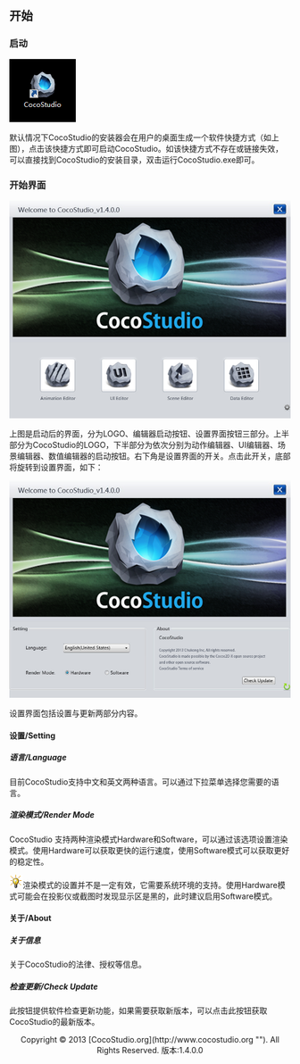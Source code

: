 ## 开始
### 启动
![](img/2-img-01.png)

默认情况下CocoStudio的安装器会在用户的桌面生成一个软件快捷方式（如上图），点击该快捷方式即可启动CocoStudio。如该快捷方式不存在或链接失效，可以直接找到CocoStudio的安装目录，双击运行CocoStudio.exe即可。

### 开始界面
          
![](img/2-img-02.png)

上图是启动后的界面，分为LOGO、编辑器启动按钮、设置界面按钮三部分。上半部分为CocoStudio的LOGO，下半部分为依次分别为动作编辑器、UI编辑器、场景编辑器、数值编辑器的启动按钮。右下角是设置界面的开关。点击此开关，底部将旋转到设置界面，如下：

![](img/2-img-03.png)

设置界面包括设置与更新两部分内容。

#### 设置/Setting

##### 语言/Language

目前CocoStudio支持中文和英文两种语言。可以通过下拉菜单选择您需要的语言。

##### 渲染模式/Render Mode

CocoStudio 支持两种渲染模式Hardware和Software，可以通过该选项设置渲染模式。使用Hardware可以获取更快的运行速度，使用Software模式可以获取更好的稳定性。

![](style/light.gif)渲染模式的设置并不是一定有效，它需要系统环境的支持。使用Hardware模式可能会在投影仪或截图时发现显示区是黑的，此时建议启用Software模式。

#### 关于/About

##### 关于信息

关于CocoStudio的法律、授权等信息。

##### 检查更新/Check Update

此按钮提供软件检查更新功能，如果需要获取新版本，可以点击此按钮获取CocoStudio的最新版本。

<center>Copyright © 2013 [CocoStudio.org](http://www.cocostudio.org ""). All Rights Reserved. 版本:1.4.0.0</center>
